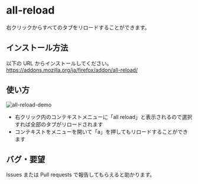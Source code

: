 all-reload
==========
右クリックからすべてのタブをリロードすることができます。

インストール方法
----------------
以下の URL からインストールしてください。  
https://addons.mozilla.org/ja/firefox/addon/all-reload/

使い方
------

![all-reload-demo](https://1.bp.blogspot.com/-jqryX2YEB4Q/V3HtDVy2eBI/AAAAAAAAIvU/mVM0he1B_fIVwZWvWD4NB-8XMlohBoMzgCLcB/s1600/demo_all_reload.gif)

* 右クリック内のコンテキストメニューに「all reload」と表示されるので選択すれば全部のタブがリロードされます
* コンテキストをメニューを開いて「a」を押してもリロードすることができます

バグ・要望
----------

Issues または Pull requests で報告してもらえると助かります。
